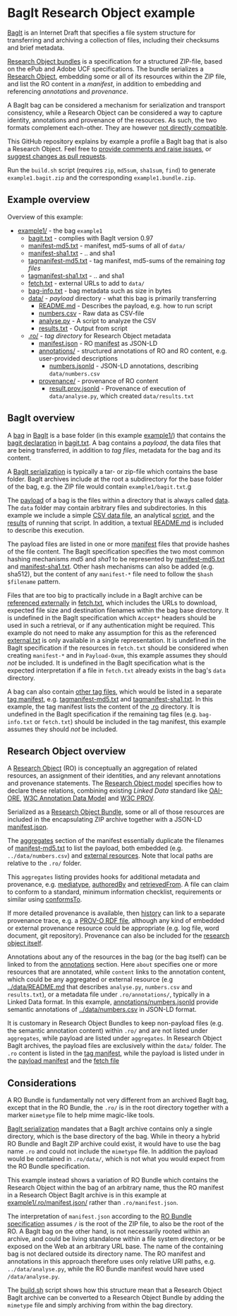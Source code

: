 # BagIt Research Object example

[BagIt](https://tools.ietf.org/html/draft-kunze-bagit-11) is an Internet Draft
that specifies a file system structure for transferring and archiving a
collection of files, including their checksums and brief metadata.

[Research Object bundles](https://w3id.org/bundle/) is a specification for
a structured ZIP-file, based on the ePub and Adobe UCF specifications.
The bundle serializes a [Research Object](http://www.researchobject.org/),
embedding some or all of its resources within the ZIP file, and
list the RO  content in a _manifest_, in addition to embedding and
referencing _annotations_ and _provenance_.

A BagIt bag can be considered a mechanism for serialization and transport
consistency, while a Research Object can be considered a way to capture
identity, annotations and provenance of the resources. As such, the two
formats complement each-other. They are however
[not directly compatible](#considerations).

This GitHub repository explains by example a profile a BagIt bag that is also
a Research Object. Feel free to
[provide comments and raise issues](https://github.com/ResearchObject/bagit-ro-ex1/issues),
or
[suggest changes as pull requests](https://github.com/ResearchObject/bagit-ro-ex1/pulls).

Run the `build.sh` script (requires `zip`, `md5sum`, `sha1sum`, `find`) to
generate `example1.bagit.zip` and the corresponding `example1.bundle.zip`.


## Example overview

Overview of this example:

* [example1/](example1/) - the bag `example1`
  * [bagit.txt](example1/bagit.txt) - complies with BagIt version 0.97
  * [manifest-md5.txt](example1/manifest-md5.txt) - manifest, md5-sums of all of `data/`
  * [manifest-sha1.txt](example1/manifest-sha1.txt) - .. and sha1
  * [tagmanifest-md5.txt](example1/tagmanifest-md5.txt) - tag manifest, md5-sums of the remaining _tag files_
  * [tagmanifest-sha1.txt](example1/tagmanifest-sha1.txt) - .. and sha1
  * [fetch.txt](example1/fetch.txt) - external URLs to add to `data/`
  * [bag-info.txt](example1/bag-info.txt) - bag metadata such as size in bytes
  * [data/](example1/data/) - _payload_ directory - what this bag is primarily transferring
    * [README.md](example1/data/README.md) - Describes the payload, e.g. how to run script
    * [numbers.csv](example1/data/numbers.csv) - Raw data as CSV-file
    * [analyse.py](example1/data/analyse.py) - A script to analyze the CSV
    * [results.txt](example1/data/results.txt) - Output from script
  * [.ro/](example1/.ro/) - _tag directory_ for Research Object metadata
    * [manifest.json](example1/.ro/manifest.json) - RO [manifest](https://w3id.org/bundle#manifest) as JSON-LD
    * [annotations/](example1/.ro/annotations/) - structured annotations of RO and RO content, e.g. user-provided descriptions
      * [numbers.jsonld](example1/.ro/annotations/numbers.jsonld) - JSON-LD annotations, describing `data/numbers.csv`
    * [provenance/](example1/.ro/provenance/) - provenance of RO content
      * [result.prov.jsonld](example1/.ro/provenance/results.prov.jsonld) - Provenance of execution of `data/analyse.py`, which created `data/results.txt`


## BagIt overview

A [bag](https://tools.ietf.org/html/draft-kunze-bagit-11#section-2)
in [BagIt](https://tools.ietf.org/html/draft-kunze-bagit-11) is a base
folder (in this example [example1/](example1/)) that contains the
[bagit declaration](https://tools.ietf.org/html/draft-kunze-bagit-11#section-2.1.1) in
[bagit.txt](example1/bagit.txt). A bag contains a _payload_, the data files
that are being transferred, in addition to _tag files_, metadata for the bag and
its content.

A [BagIt serialization](https://tools.ietf.org/html/draft-kunze-bagit-11#section-4)
is typically a tar- or zip-file which contains the base folder.
BagIt archives include at the root a subdirectory for the base folder of the
bag, e.g. the ZIP file would contain `example1/bagit.txt`.g

The [payload](https://tools.ietf.org/html/draft-kunze-bagit-11#section-2.1.2)
of a bag is the files within a directory that
is always called [data](example1/data/). The `data` folder may
contain arbitrary files and subdirectories. In this example we include a
simple [CSV data file](example1/data/numbers.csv), an
analytical [script](example1/data/analyse.py), and
the [results](example1/data/results.txt) of running that script. In addition,
a textual [README.md](example1/data/README.md) is included to describe this
execution.

The payload files are listed in one or more
[manifest](https://tools.ietf.org/html/draft-kunze-bagit-11#section-2.1.3) files
that provide hashes of the file content. The BagIt specification specifies the
two most common hashing mechanisms _md5_ and _sha1_ to be represented by
[manifest-md5.txt](example1/manifest-md5.txt) and
[manifest-sha1.txt](example1/manifest-sha1.txt). Other hash mechanisms
can also be added (e.g. sha512), but the content of any `manifest-*` file
need to follow the `$hash $filename` pattern.

Files that are too big to practically include in a BagIt archive
can be
[referenced externally](https://tools.ietf.org/html/draft-kunze-bagit-11#section-2.2.3)
in [fetch.txt](example1/fetch.txt), which includes the
URLs to download, expected file size and destination filenames
within the bag base directory.
It is undefined in the BagIt specification which `Accept*` headers should be
used in such a retrieval, or if any authentication might be required. This
example do not need to make any assumption for this as the
referenced [external.txt](https://gist.githubusercontent.com/anonymous/7fe620279ea4988a5a1e/raw/e55d9ea6af35ea67cfaf47b03a2b71f9026325fd/external.txt)
is only available in a single representation. It is undefined in the BagIt
specification if the resources in `fetch.txt` should be considered when
creating `manifest-*` and in `Payload-Oxum`, this
example assumes they should *not* be included. It is undefined in the BagIt
specification what is the expected interpretation if a file in `fetch.txt`
already exists in the bag's `data` directory.

A bag can also contain
[other tag files](https://tools.ietf.org/html/draft-kunze-bagit-11#section-2.2.4),
which would be listed in a separate
[tag manifest](https://tools.ietf.org/html/draft-kunze-bagit-11#section-2.2.1),
e.g. [tagmanifest-md5.txt](example1/tagmanifest-md5.txt) and
[tagmanifest-sha1.txt](example1/tagmanifest-sha1.txt). In this example, the tag manifest
lists the content of the [.ro](example1/.ro/) directory.
It is undefined in the BagIt specification if the remaining tag files
(e.g. `bag-info.txt` or `fetch.txt`) should be included in the tag manifest,
this example assumes they should *not* be included.

## Research Object overview

A [Research Object](http://www.researchobject.org/) (RO) is conceptually an
aggregation of related resources, an assignment of their identities, and
any relevant annotations and provenance statements. The
[Research Object model](https://w3id.org/ro/) specifies how to
declare these relations, combining existing _Linked Data_ standard like
[OAI-ORE](...ORE),
[W3C Annotation Data Model](http://www.w3.org/TR/annotation-model/)
and [W3C PROV](http://www.w3.org/TR/prov-o/).

Serialized as a
[Research Object Bundle](https://w3id.org/bundle/), some or all of those
resources are included in the encapsulating ZIP archive together
with a JSON-LD [manifest.json](example1/.ro/manifest.json).

The [aggregates](example1/.ro/manifest.json#L10) section of the manifest
essentially duplicate the filenames of [manifest-md5.txt](manifest-md5.txt)
to list the payload, both embedded (e.g. `../data/numbers.csv`) and
[external resources](example1/.ro/manifest.json#L9). Note that local paths are
relative to the `.ro/` folder.

This `aggregates` listing provides hooks for additional metadata and
provenance, e.g.
[mediatype](example1/.ro/manifest.json#L13),
[authoredBy](example1/.ro/manifest.json#L22) and
[retrievedFrom](example1/.ro/manifest.json#L31).
A file can claim to conform to a standard,
minimum information checklist, requirements or
similar using [conformsTo](example1/.ro/manifest.json#L13).

If more detailed provenance is available, then
[history](example1/.ro/manifest.json#L17) can link to a
separate provenance trace, e.g. a
[PROV-O RDF file](example1/.ro/provenance/results.prov.json), although any kind of
embedded or external provenance resource could be
appropriate (e.g. log file, word document, git repository). Provenance can
also be included for the [research object itself](example1/.ro/manifest.json#L3).

Annotations about any of the resources in the bag (or the bag itself)
can be linked to from the [annotations](example1/.ro/manifest.json#L49)
section. Here `about` specifies one or more resources that are annotated,
while `content` links to the annotation content, which could be any aggregated
or external resource (e.g [../data/README.md](example1/data/README.md) that
describes `analyse.py`, `numbers.csv` and `results.txt`), or a
metadata file under `.ro/annotations/`, typically in a Linked Data format.
In this example,
[annotations/numbers.jsonld](example1/.ro/annotations/numbers.jsonld)
provide semantic annotations of [../data/numbers.csv](example1/data/numbers.csv)
in JSON-LD format.

It is customary in Research Object Bundles to keep non-payload files (e.g. the
semantic annotation content) within `.ro/` and are not listed under
`aggregates`, while payload are listed under `aggregates`. In Research Object
BagIt archives, the payload files are exclusively within the `data/` folder.
The `.ro` content is listed in the
[tag manifest](example1/tagmanifest-md5.txt), while the
payload is listed under in the [payload manifest](example1/manifest-md5.txt)
and the [fetch file](example1/fetch.txts)


## Considerations

A RO Bundle is fundamentally not very different from an archived
BagIt bag, except that in the RO Bundle, the `.ro/` is in the root
directory together with a marker `mimetype` file to help mime magic-like tools.

[BagIt serialization](https://tools.ietf.org/html/draft-kunze-bagit-11#section-4)
mandates that a BagIt archive contains only a single directory, which is the
base directory of the bag. While in theory a hybrid RO Bundle and
BagIt ZIP archive could exist, it would have to use the bag name `.ro` and
could not include the `mimetype` file. In addition the payload would be
contained in `.ro/data/`, which is not what you would expect from the
RO Bundle specification.

This example instead shows a variation of RO Bundle which contains the
Research Object within the bag of an arbitrary name, thus the RO manifest in a
Research Object BagIt archive is in this example at
[example1/.ro/manifest.json/](example1/.ro/manifest.json) rather than
`.ro/manifest.json`.

The interpretation of `manifest.json` according to the
[RO Bundle specification](https://w3id.org/bundle/#manifest-json)
assumes `/` is the root of the ZIP file, to also be the root of the RO.
A BagIt bag on the other hand, is not necessarily rooted within an
archive, and could be living standalone within a file system directory,
or be exposed on the Web at an arbitrary URL base. The name of the containing
bag is not declared outside its directory name. The RO manifest and annotations
in this approach therefore uses only relative URI paths, e.g.
`../data/analyse.py`, while the RO Bundle
manifest would have used `/data/analyse.py`.

The [build.sh](build.sh#L22) script shows how this structure mean that a
Research Object BagIt archive can be converted to a Research Object Bundle
by adding the `mimetype` file and simply archiving from within the bag directory.
